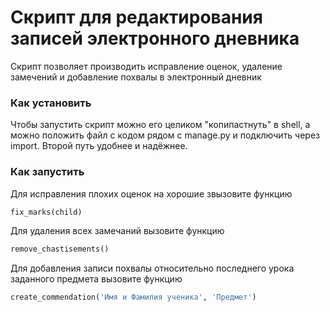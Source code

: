 # Скрипт для редактирования записей электронного дневника

Скрипт позволяет производить исправление оценок, удаление замечений и добавление похвалы в электронный дневник

### Как установить

Чтобы запустить скрипт можно его целиком "копипастнуть" в shell, а можно положить файл с кодом рядом с manage.py и подключить через import. 
Второй путь удобнее и надёжнее.

### Как запустить

Для исправления плохих оценок на хорошие звызовите функцию
```python
fix_marks(child)
```

Для удаления всех замечаний вызовите функцию
```python
remove_chastisements()
```

Для добавления записи похвалы относительно последнего урока заданного предмета вызовите функцию
```python
create_commendation('Имя и Фамилия ученика', 'Предмет')
```
